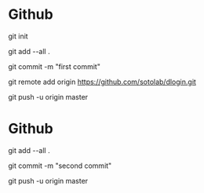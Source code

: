# Github

git init

git add --all .

git commit -m "first commit"

git remote add origin https://github.com/sotolab/dlogin.git

git push -u origin master

# Github
git add --all .

git commit -m "second commit"

git push -u origin master

